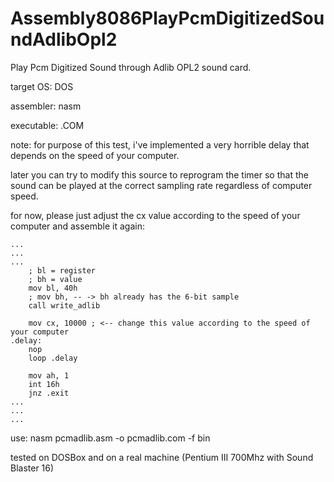# Assembly8086PlayPcmDigitizedSoundAdlibOpl2
Play Pcm Digitized Sound through Adlib OPL2 sound card.

target OS: DOS

assembler: nasm

executable: .COM

note:
for purpose of this test, i've implemented a very horrible delay that depends on the speed of your computer.

later you can try to modify this source to reprogram the timer so that the sound can be played at the correct sampling rate regardless of computer speed.

for now, please just adjust the cx value according to the speed of your computer
and assemble it again:

    ...
    ...
    ...
		; bl = register
		; bh = value
		mov bl, 40h
		; mov bh, -- -> bh already has the 6-bit sample
		call write_adlib

		mov cx, 10000 ; <-- change this value according to the speed of your computer
	.delay:
		nop
		loop .delay

		mov ah, 1
		int 16h
		jnz .exit
    ...
    ...
    ...


use: nasm pcmadlib.asm -o pcmadlib.com -f bin

tested on DOSBox and on a real machine (Pentium III 700Mhz with Sound Blaster 16)
